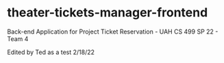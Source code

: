 # theater-tickets-manager-frontend
Back-end Application for Project Ticket Reservation - UAH CS 499 SP 22 - Team 4

Edited by Ted as a test 2/18/22
